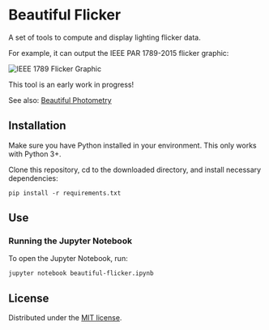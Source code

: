 # Beautiful Flicker

A set of tools to compute and display lighting flicker data.

For example, it can output the IEEE PAR 1789-2015 flicker graphic:

![IEEE 1789 Flicker Graphic](/out/Low_Blue_Flicker_Comparison.png)

This tool is an early work in progress!

See also: [Beautiful Photometry](https://github.com/yeutterg/beautiful-photometry)

## Installation

Make sure you have Python installed in your environment. This only works with Python 3+.

Clone this repository, cd to the downloaded directory, and install necessary dependencies:

```
pip install -r requirements.txt
```

## Use

### Running the Jupyter Notebook

To open the Jupyter Notebook, run:

```
jupyter notebook beautiful-flicker.ipynb
```

## License

Distributed under the [MIT license](/LICENSE).